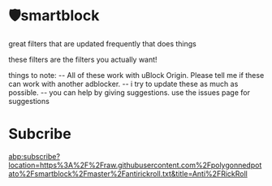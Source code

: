 # 🛡️smartblock
great filters that are updated frequently that does things

these filters are the filters you actually want!

things to note:
-- All of these work with uBlock Origin. Please tell me if these can work with another adblocker.
-- i try to update these as much as possible.
-- you can help by giving suggestions. use the issues page for suggestions

# Subcribe

[abp:subscribe?location=https%3A%2F%2Fraw.githubusercontent.com%2Fpolygonnedpotato%2Fsmartblock%2Fmaster%2Fantirickroll.txt&title=Anti%2FRickRoll](Anti-RickRoll)
